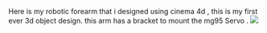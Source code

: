 Here is my robotic forearm that i designed using cinema 4d , this is my first ever 3d object design.
this arm has a bracket to mount the mg95 Servo 
.
[![](https://github.com/malikib97/Mechanical-Design/raw/master/Robot-Forearm/55.gif)](https://github.com/malikib97/Mechanical-Design/raw/master/Robot-Forearm/55.gif)
